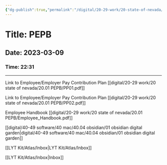 ```yaml
---
{"dg-publish":true,"permalink":"/digital/20-29-work/20-state-of-nevada/20-01-pepb/pepb/","tags":["gardenEntry"],"noteIcon":""}
---
```




# Title: PEPB 
## Date: 2023-03-09 
### Time: 22:31
_______________
Link to Employee/Employer Pay Contribution Plan
[[digital/20-29 work/20 state of nevada/20.01 PEPB/PP01.pdf]]

Link to Employee/Employer Pay Contribution Plan
[[digital/20-29 work/20 state of nevada/20.01 PEPB/PP02.pdf]]

Employee Handbook
[[digital/20-29 work/20 state of nevada/20.01 PEPB/Employee_Handbook.pdf]]


[[digital/40-49 software/40 mac/40.04 obsidian/01 obsidian digital garden\|digital/40-49 software/40 mac/40.04 obsidian/01 obsidian digital garden]]

[[LYT Kit/Atlas/Inbox\|LYT Kit/Atlas/Inbox]]


[[LYT Kit/Atlas/Inbox\|Inbox]]
